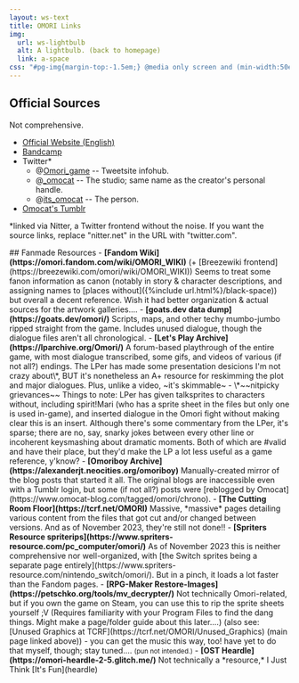 ```yaml
---
layout: ws-text
title: OMORI Links
img:
  url: ws-lightbulb
  alt: A lightbulb. (back to homepage)
  link: a-space
css: "#pg-img{margin-top:-1.5em;} @media only screen and (min-width:50em){#pg-img{margin-bottom:-4em;}} .gif:hover,.gif:focus,.gif:active{background-image:url(assets/img/ws-lightbulb.gif);} .box p{margin:.5em 0} .box ul{margin:.5em 0 .5em 1em;} .box li>ul{margin-bottom:0;} main.box{padding-bottom:1em;} .para li>ul>li{font-size:.85em; margin-top:0; line-height:1.65;} small{font-size:.85em;}"
---
```

## Official Sources
Not comprehensive.
- [Official Website (English)](https://www.omori-game.com/en)
- [Bandcamp](https://omori.bandcamp.com/)
- Twitter\*
	- <span class="omo">@[Omori_game](https://nitter.net/OMORI_GAME/)</span> -- Tweetsite infohub.
	- @[_omocat](https://nitter.net/_OMOCAT) -- The studio; same name as the creator's personal handle.
	- @[its_omocat](https://nitter.net/its_omocat) -- The person.
- [Omocat's Tumblr](https://www.omocat-blog.com/)

\*linked via Nitter, a Twitter frontend without the noise. If you want the source links, replace "nitter.net" in the URL with "twitter.com".

<div class="para" markdown="1">
## Fanmade Resources
- <b>[Fandom Wiki](https://omori.fandom.com/wiki/OMORI_WIKI)</b> (+ [Breezewiki frontend](https://breezewiki.com/omori/wiki/OMORI_WIKI))  
Seems to treat some fanon information as canon (notably in story & character descriptions, and assigning names to [places without]({%include url.html%}/black-space)) but overall a decent reference. Wish it had better organization & actual sources for the artwork galleries....
- <b>[goats.dev data dump](https://goats.dev/omori/)</b>  
Scripts, maps, and other techy mumbo-jumbo ripped straight from the game. Includes unused dialogue, though the dialogue files aren't all chronological.
- <b>[Let's Play Archive](https://lparchive.org/Omori/)</b>  
A forum-based playthrough of the entire game, with most dialogue transcribed, some gifs, and videos of various (if not all?) endings. The LPer has made some presentation desicions I'm not crazy about\*, <em style="text-transform:uppercase;font-style:normal;">but</em> it's nonetheless an A+ resource for reskimming the plot and major dialogues. Plus, unlike a video, ~it's&nbsp;skimmable~
	- \*~~nitpicky grievances~~ Things to note: LPer has given talksprites to characters without, including spirit!Mari (who has a sprite sheet in the files but only one is used in-game), and inserted dialogue in the Omori fight without making clear this is an insert. Although there's some commentary from the LPer, it's sparse; there are no, say, snarky jokes between every other line or incoherent keysmashing about dramatic moments. Both of which are #valid and have their place, but they'd make the LP a lot less useful as a game reference, y'know? 
- <b>[Omoriboy Archive](https://alexanderjt.neocities.org/omoriboy)</b>  
Manually-created mirror of the blog posts that started it all. The original blogs are inaccessible even with a Tumblr login, but some (if not all?) posts were [reblogged by Omocat](https://www.omocat-blog.com/tagged/omori/chrono).
- <b>[The Cutting Room Floor](https://tcrf.net/OMORI)</b>  
Massive, *massive* pages detailing various content from the files that got cut and/or changed between versions. And as of November 2023, they're still not done!!
- <b>[Spriters Resource spriterips](https://www.spriters-resource.com/pc_computer/omori/)</b>  
As of November 2023 this is neither comprehensive nor well-organized, with [the Switch sprites being a separate page entirely](https://www.spriters-resource.com/nintendo_switch/omori/). But in a pinch, it loads a lot faster than the Fandom pages.
- <b>[RPG-Maker Restore-Images](https://petschko.org/tools/mv_decrypter/)</b>  
Not technically <span class="omo">Omori</span>-related, but if you own the game on Steam, you can use this to rip the sprite sheets yourself ;V (Requires familiarity with your Program Files to find the dang things. Might make a page/folder guide about this later....) (also see: [Unused Graphics at TCRF](https://tcrf.net/OMORI/Unused_Graphics) (main page linked above))
	- you can get the music this way, too! have yet to do that myself, though; stay tuned.... <small>(pun not intended.)</small>
- <b>[OST Heardle](https://omori-heardle-2-5.glitch.me/)</b>  
Not technically a *resource,* I Just Think [It's Fun](heardle)
</div>